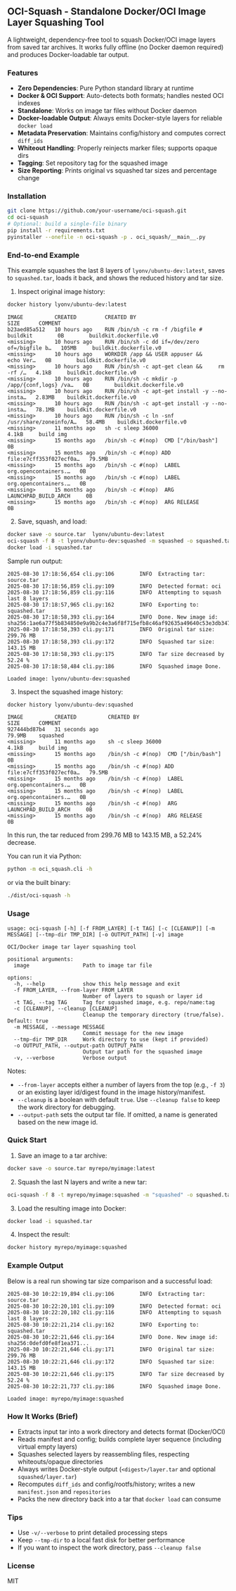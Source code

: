 ## OCI-Squash - Standalone Docker/OCI Image Layer Squashing Tool

A lightweight, dependency-free tool to squash Docker/OCI image layers from saved tar archives. It works fully offline (no Docker daemon required) and produces Docker-loadable tar output.

### Features

- **Zero Dependencies**: Pure Python standard library at runtime
- **Docker & OCI Support**: Auto-detects both formats; handles nested OCI indexes
- **Standalone**: Works on image tar files without Docker daemon
- **Docker-loadable Output**: Always emits Docker-style layers for reliable `docker load`
- **Metadata Preservation**: Maintains config/history and computes correct `diff_ids`
- **Whiteout Handling**: Properly reinjects marker files; supports opaque dirs
- **Tagging**: Set repository tag for the squashed image
- **Size Reporting**: Prints original vs squashed tar sizes and percentage change

### Installation

```bash
git clone https://github.com/your-username/oci-squash.git
cd oci-squash
# Optional: build a single-file binary
pip install -r requirements.txt
pyinstaller --onefile -n oci-squash -p . oci_squash/__main__.py
```

### End-to-end Example

This example squashes the last 8 layers of `lyonv/ubuntu-dev:latest`, saves to `squashed.tar`, loads it back, and shows the reduced history and tar size.

1) Inspect original image history:
```bash
docker history lyonv/ubuntu-dev:latest
```

```text
IMAGE          CREATED         CREATED BY                                      SIZE      COMMENT
b23aed85a512   10 hours ago    RUN /bin/sh -c rm -f /bigfile # buildkit        0B        buildkit.dockerfile.v0
<missing>      10 hours ago    RUN /bin/sh -c dd if=/dev/zero of=/bigfile b…   105MB     buildkit.dockerfile.v0
<missing>      10 hours ago    WORKDIR /app && USER appuser &&     echo Ver…   0B        buildkit.dockerfile.v0
<missing>      10 hours ago    RUN /bin/sh -c apt-get clean &&     rm -rf /…   4.1kB     buildkit.dockerfile.v0
<missing>      10 hours ago    RUN /bin/sh -c mkdir -p /app/{conf,logs} /va…   0B        buildkit.dockerfile.v0
<missing>      10 hours ago    RUN /bin/sh -c apt-get install -y --no-insta…   2.83MB    buildkit.dockerfile.v0
<missing>      10 hours ago    RUN /bin/sh -c apt-get install -y --no-insta…   78.1MB    buildkit.dockerfile.v0
<missing>      10 hours ago    RUN /bin/sh -c ln -snf /usr/share/zoneinfo/A…   58.4MB    buildkit.dockerfile.v0
<missing>      11 months ago   sh -c sleep 36000                               4.1kB     build img
<missing>      15 months ago   /bin/sh -c #(nop)  CMD ["/bin/bash"]            0B        
<missing>      15 months ago   /bin/sh -c #(nop) ADD file:e7cff353f027ecf0a…   79.5MB    
<missing>      15 months ago   /bin/sh -c #(nop)  LABEL org.opencontainers.…   0B        
<missing>      15 months ago   /bin/sh -c #(nop)  LABEL org.opencontainers.…   0B        
<missing>      15 months ago   /bin/sh -c #(nop)  ARG LAUNCHPAD_BUILD_ARCH     0B        
<missing>      15 months ago   /bin/sh -c #(nop)  ARG RELEASE                  0B        
```

2) Save, squash, and load:
```bash
docker save -o source.tar  lyonv/ubuntu-dev:latest
oci-squash -f 8 -t lyonv/ubuntu-dev:squashed -m squashed -o squashed.tar source.tar
docker load -i squashed.tar
```

Sample run output:
```text
2025-08-30 17:18:56,654 cli.py:106        INFO  Extracting tar: source.tar
2025-08-30 17:18:56,859 cli.py:109        INFO  Detected format: oci
2025-08-30 17:18:56,859 cli.py:116        INFO  Attempting to squash last 8 layers
2025-08-30 17:18:57,965 cli.py:162        INFO  Exporting to: squashed.tar
2025-08-30 17:18:58,393 cli.py:164        INFO  Done. New image id: sha256:1ae6a77f5b834850e9a9b2c4e3a6f8f715efb8c46af92635a49640c53e3db347
2025-08-30 17:18:58,393 cli.py:171        INFO  Original tar size: 299.76 MB
2025-08-30 17:18:58,393 cli.py:172        INFO  Squashed tar size: 143.15 MB
2025-08-30 17:18:58,393 cli.py:175        INFO  Tar size decreased by 52.24 %
2025-08-30 17:18:58,484 cli.py:186        INFO  Squashed image Done.

Loaded image: lyonv/ubuntu-dev:squashed
```

3) Inspect the squashed image history:
```bash
docker history lyonv/ubuntu-dev:squashed
```

```text
IMAGE          CREATED          CREATED BY                                      SIZE      COMMENT
927444bd87b4   31 seconds ago                                                   79.9MB    squashed
<missing>      11 months ago    sh -c sleep 36000                               4.1kB     build img
<missing>      15 months ago    /bin/sh -c #(nop)  CMD ["/bin/bash"]            0B        
<missing>      15 months ago    /bin/sh -c #(nop) ADD file:e7cff353f027ecf0a…   79.5MB    
<missing>      15 months ago    /bin/sh -c #(nop)  LABEL org.opencontainers.…   0B        
<missing>      15 months ago    /bin/sh -c #(nop)  LABEL org.opencontainers.…   0B        
<missing>      15 months ago    /bin/sh -c #(nop)  ARG LAUNCHPAD_BUILD_ARCH     0B        
<missing>      15 months ago    /bin/sh -c #(nop)  ARG RELEASE                  0B        
```

In this run, the tar reduced from 299.76 MB to 143.15 MB, a 52.24% decrease.

You can run it via Python:
```bash
python -m oci_squash.cli -h
```
or via the built binary:
```bash
./dist/oci-squash -h
```

### Usage

```text
usage: oci-squash [-h] [-f FROM_LAYER] [-t TAG] [-c [CLEANUP]] [-m MESSAGE] [--tmp-dir TMP_DIR] [-o OUTPUT_PATH] [-v] image

OCI/Docker image tar layer squashing tool

positional arguments:
  image                 Path to image tar file

options:
  -h, --help            show this help message and exit
  -f FROM_LAYER, --from-layer FROM_LAYER
                        Number of layers to squash or layer id
  -t TAG, --tag TAG     Tag for squashed image, e.g. repo/name:tag
  -c [CLEANUP], --cleanup [CLEANUP]
                        Cleanup the temporary directory (true/false). Default: true
  -m MESSAGE, --message MESSAGE
                        Commit message for the new image
  --tmp-dir TMP_DIR     Work directory to use (kept if provided)
  -o OUTPUT_PATH, --output-path OUTPUT_PATH
                        Output tar path for the squashed image
  -v, --verbose         Verbose output
```

Notes:
- `--from-layer` accepts either a number of layers from the top (e.g., `-f 3`) or an existing layer id/digest found in the image history/manifest.
- `--cleanup` is a boolean with default `true`. Use `--cleanup false` to keep the work directory for debugging.
- `--output-path` sets the output tar file. If omitted, a name is generated based on the new image id.

### Quick Start

1) Save an image to a tar archive:
```bash
docker save -o source.tar myrepo/myimage:latest
```

2) Squash the last N layers and write a new tar:
```bash
oci-squash -f 8 -t myrepo/myimage:squashed -m "squashed" -o squashed.tar source.tar
```

3) Load the resulting image into Docker:
```bash
docker load -i squashed.tar
```

4) Inspect the result:
```bash
docker history myrepo/myimage:squashed
```

### Example Output

Below is a real run showing tar size comparison and a successful load:
```text
2025-08-30 10:22:19,894 cli.py:106        INFO  Extracting tar: source.tar
2025-08-30 10:22:20,101 cli.py:109        INFO  Detected format: oci
2025-08-30 10:22:20,102 cli.py:116        INFO  Attempting to squash last 8 layers
2025-08-30 10:22:21,214 cli.py:162        INFO  Exporting to: squashed.tar
2025-08-30 10:22:21,646 cli.py:164        INFO  Done. New image id: sha256:0defd0fe8f1ea371...
2025-08-30 10:22:21,646 cli.py:171        INFO  Original tar size: 299.76 MB
2025-08-30 10:22:21,646 cli.py:172        INFO  Squashed tar size: 143.15 MB
2025-08-30 10:22:21,646 cli.py:175        INFO  Tar size decreased by 52.24 %
2025-08-30 10:22:21,737 cli.py:186        INFO  Squashed image Done.

Loaded image: myrepo/myimage:squashed
```

### How It Works (Brief)

- Extracts input tar into a work directory and detects format (Docker/OCI)
- Reads manifest and config; builds complete layer sequence (including virtual empty layers)
- Squashes selected layers by reassembling files, respecting whiteouts/opaque directories
- Always writes Docker-style output (`<digest>/layer.tar` and optional `squashed/layer.tar`)
- Recomputes `diff_ids` and config/rootfs/history; writes a new `manifest.json` and `repositories`
- Packs the new directory back into a tar that `docker load` can consume

### Tips

- Use `-v/--verbose` to print detailed processing steps
- Keep `--tmp-dir` to a local fast disk for better performance
- If you want to inspect the work directory, pass `--cleanup false`

### License

MIT
